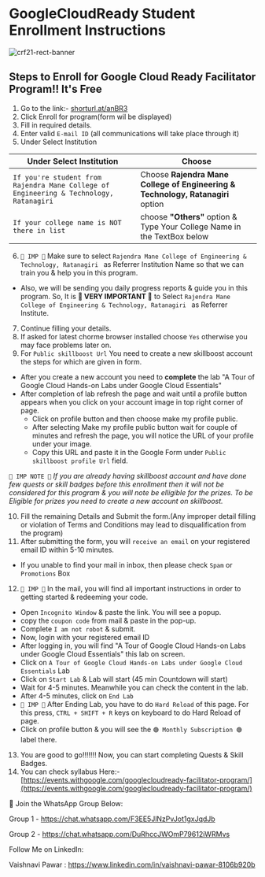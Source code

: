 # GoogleCloudReady Student Enrollment Instructions
 

![crf21-rect-banner](https://user-images.githubusercontent.com/73075078/113981765-aa3a5300-9865-11eb-9a49-ddd150c3e96b.png)


## Steps to Enroll for Google Cloud Ready Facilitator Program!! It's Free

1) Go to the link:- [shorturl.at/anBR3](shorturl.at/anBR3)
2) Click Enroll for program(form wil be displayed)
3) Fill in required details.
4) Enter valid `E-mail ID` (all communications will take place through it)
5) Under Select Institution

| Under Select Institution | Choose |
| --- | --- |
| `If you're student from Rajendra Mane College of Engineering & Technology, Ratanagiri` | Choose **Rajendra Mane College of Engineering & Technology, Ratanagiri** option |
| `If your college name is NOT there in list` | choose **"Others"** option & Type Your College Name in the TextBox below |

6) `🔴 IMP 🔴` Make sure to select `Rajendra Mane College of Engineering & Technology, Ratanagiri ` as Referrer Institution Name so that we can train you & help you in this program.
  - Also, we will be sending you daily progress reports & guide you in this program. So, It is **🔴 VERY IMPORTANT 🔴** to Select `Rajendra Mane College of Engineering & Technology, Ratanagiri ` as Referrer Institute.
7) Continue filling your details.
8) If asked for latest chorme browser installed choose `Yes` otherwise you may face problems later on.
9) For `Public skillboost Url` You need to create a new skillboost account the steps for which are given in form.
  - After you create a new account you need to **complete** the lab "A Tour of Google Cloud Hands-on Labs under Google Cloud Essentials"
  - After completion of lab refresh the page and wait until a profile button appears when you click on your account image in top right corner of page.
	- Click on profile button and then choose make my profile public.
	- After selecting Make my profile public button wait for couple of minutes and refresh the page, you will notice the URL of your profile under your image.
	- Copy this URL and paste it in the Google Form under `Public skillboost profile Url` field.

`🔴 IMP NOTE 🔴` *If you are already having skillboost account and have done few quests or skill badges before this enrollment then it will not be considered for this program & you will note be elligible for the prizes. To be Eligible for prizes you need to create a new account on skillboost.*

10) Fill the remaining Details and Submit the form.(Any improper detail filling or violation of Terms and Conditions may lead to disqualification from the program)
11) After submitting the form, you will `receive an email` on your registered email ID within 5-10 minutes.
  - If you unable to find your mail in inbox, then please check `Spam` or `Promotions` Box
12) `🔴 IMP 🔴` In the mail, you will find all important instructions in order to getting started & redeeming your code.
  - Open `Incognito Window` & paste the link. You will see a popup.
  - copy the `coupon code` from mail & paste in the pop-up.
  - Complete `I am not robot` & submit.
  - Now, login with your registered email ID
  - After logging in, you will find "A Tour of Google Cloud Hands-on Labs under Google Cloud Essentials" this lab on screen.
  - Click on `A Tour of Google Cloud Hands-on Labs under Google Cloud Essentials` Lab
  - Click on `Start Lab` & Lab will start (45 min Countdown will start)
  - Wait for 4-5 minutes. Meanwhile you can check the content in the lab.
  - After 4-5 minutes, click on `End Lab`
  - `🔴 IMP 🔴` After Ending Lab, you have to do `Hard Reload` of this page. For this press, `CTRL + SHIFT + R` keys on keyboard to do Hard Reload of page.
  - Click on profile button & you will see the `🟢 Monthly Subscription 🟢` label there.
13) You are good to go!!!!!!! Now, you can start completing Quests & Skill Badges.
14) You can check syllabus Here:- [https://events.withgoogle.com/googlecloudready-facilitator-program/](https://events.withgoogle.com/googlecloudready-facilitator-program/)

🔰 Join the WhatsApp Group Below:

Group 1 - https://chat.whatsapp.com/F3EE5JlNzPvJot1gxJqdJb

Group 2 - https://chat.whatsapp.com/DuRhccJWOmP79612iWRMvs

Follow Me on LinkedIn:

Vaishnavi Pawar : https://www.linkedin.com/in/vaishnavi-pawar-8106b920b

